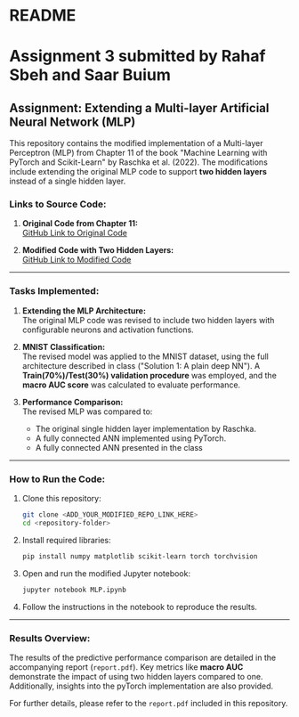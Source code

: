 # README
# Assignment 3 submitted by Rahaf Sbeh and Saar Buium 

## Assignment: Extending a Multi-layer Artificial Neural Network (MLP)

This repository contains the modified implementation of a Multi-layer Perceptron (MLP) from Chapter 11 of the book "Machine Learning with PyTorch and Scikit-Learn" by Raschka et al. (2022). The modifications include extending the original MLP code to support **two hidden layers** instead of a single hidden layer.

### Links to Source Code:

1. **Original Code from Chapter 11:**  
   [GitHub Link to Original Code](https://github.com/rasbt/machine-learning-book/blob/main/ch11/ch11.ipynb)

2. **Modified Code with Two Hidden Layers:**  
   [GitHub Link to Modified Code](ADD_YOUR_MODIFIED_GITHUB_LINK_HERE)

---

### Tasks Implemented:

1. **Extending the MLP Architecture:**  
   The original MLP code was revised to include two hidden layers with configurable neurons and activation functions.

2. **MNIST Classification:**  
   The revised model was applied to the MNIST dataset, using the full architecture described in class ("Solution 1: A plain deep NN"). A **Train(70%)/Test(30%) validation procedure** was employed, and the **macro AUC score** was calculated to evaluate performance.

3. **Performance Comparison:**  
   The revised MLP was compared to:
   - The original single hidden layer implementation  by Raschka.
   - A fully connected ANN implemented using PyTorch.
   - A fully connected ANN presented in the class 

---

### How to Run the Code:

1. Clone this repository:
   ```bash
   git clone <ADD_YOUR_MODIFIED_REPO_LINK_HERE>
   cd <repository-folder>
   ```

2. Install required libraries:
   ```bash
   pip install numpy matplotlib scikit-learn torch torchvision
   ```

3. Open and run the modified Jupyter notebook:
   ```bash
   jupyter notebook MLP.ipynb
   ```

4. Follow the instructions in the notebook to reproduce the results.

---

### Results Overview:

The results of the predictive performance comparison are detailed in the accompanying report (`report.pdf`). Key metrics like **macro AUC** demonstrate the impact of using two hidden layers compared to one. Additionally, insights into the pyTorch implementation are also provided.

For further details, please refer to the `report.pdf` included in this repository.

